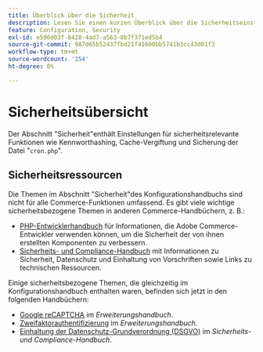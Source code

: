 ```yaml
---
title: Überblick über die Sicherheit
description: Lesen Sie einen kurzen Überblick über die Sicherheitseinstellungen für die Adobe Commerce-Anwendung.
feature: Configuration, Security
exl-id: e596d03f-8428-4ad7-a563-8b7f371ed5b4
source-git-commit: 987d65b52437fbd21f41600bb5741b3cc43d01f3
workflow-type: tm+mt
source-wordcount: '154'
ht-degree: 0%

---
```


# Sicherheitsübersicht

Der Abschnitt &quot;Sicherheit&quot;enthält Einstellungen für sicherheitsrelevante Funktionen wie Kennworthashing, Cache-Vergiftung und Sicherung der Datei &quot;`cron.php`&quot;.

## Sicherheitsressourcen

Die Themen im Abschnitt &quot;Sicherheit&quot;des Konfigurationshandbuchs sind nicht für alle Commerce-Funktionen umfassend. Es gibt viele wichtige sicherheitsbezogene Themen in anderen Commerce-Handbüchern, z. B.:

- [PHP-Entwicklerhandbuch](https://developer.adobe.com/commerce/php/development/security/) für Informationen, die Adobe Commerce-Entwickler verwenden können, um die Sicherheit der von ihnen erstellten Komponenten zu verbessern.
- [Sicherheits- und Compliance-Handbuch](https://experienceleague.adobe.com/en/docs/commerce-operations/security-and-compliance/overview) mit Informationen zu Sicherheit, Datenschutz und Einhaltung von Vorschriften sowie Links zu technischen Ressourcen.

Einige sicherheitsbezogene Themen, die gleichzeitig im Konfigurationshandbuch enthalten waren, befinden sich jetzt in den folgenden Handbüchern:

- [Google reCAPTCHA](https://experienceleague.adobe.com/en/docs/commerce-admin/systems/security/captcha/security-google-recaptcha) im _Erweiterungshandbuch_.
- [Zweifaktorauthentifizierung](https://developer.adobe.com/commerce/testing/functional-testing-framework/two-factor-authentication/) im _Erweiterungshandbuch_.
- [Einhaltung der Datenschutz-Grundverordnung (DSGVO)](https://experienceleague.adobe.com/en/docs/commerce-operations/security-and-compliance/privacy/gdpr) im _Sicherheits- und Compliance-Handbuch_.
